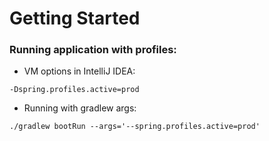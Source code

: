 # Getting Started

### Running application with profiles:

* VM options in IntelliJ IDEA: 
```
-Dspring.profiles.active=prod
```

* Running with gradlew args:
```
./gradlew bootRun --args='--spring.profiles.active=prod'
```